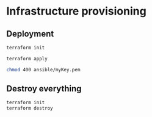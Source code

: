 # Infrastructure provisioning

## Deployment
```bash
terraform init

terraform apply

chmod 400 ansible/myKey.pem
```
## Destroy everything
```bash
terraform init
terraform destroy
```